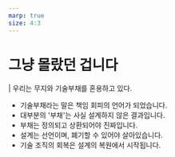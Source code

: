 ```yaml
---
marp: true
size: 4:3
---
```


# 그냥 몰랐던 겁니다

| 우리는 무지와 기술부채를 혼용하고 있다.

- 기술부채라는 말은 책임 회피의 언어가 되었습니다.  
- 대부분의 '부채'는 사실 설계하지 않은 결과입니다.  
- 부채는 정의되고 상환되어야 진짜입니다.  
- 설계는 선언이며, 폐기할 수 있어야 살아있습니다.  
- 기술 조직의 회복은 설계의 복원에서 시작됩니다.